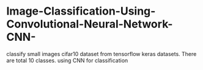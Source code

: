 # Image-Classification-Using-Convolutional-Neural-Network-CNN-
classify small images cifar10 dataset from tensorflow keras datasets. There are total 10 classes. using CNN for classification

